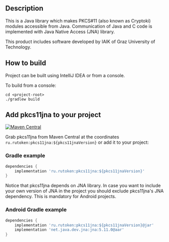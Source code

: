 ## Description

This is a Java library which makes PKCS#11 (also known as Cryptoki) modules accessible from Java.
Communication of Java and C code is implemented with Java Native Access (JNA) library.

This product includes software developed by IAIK of Graz University of Technology.

## How to build

Project can be built using IntelliJ IDEA or from a console.

To build from a console:

    cd <project-root>
    ./gradlew build

## Add pkcs11jna to your project

[![Maven Central](https://maven-badges.herokuapp.com/maven-central/ru.rutoken/pkcs11jna/badge.svg)](https://maven-badges.herokuapp.com/maven-central/ru.rutoken/pkcs11jna)

Grab pkcs11jna from Maven Central at the coordinates `ru.rutoken:pkcs11jna:${pkcs11jnaVersion}` or add it to your project:

### Gradle example

```groovy
dependencies {
    implementation 'ru.rutoken:pkcs11jna:${pkcs11jnaVersion}'
}
```

Notice that pkcs11jna depends on JNA library.
In case you want to include your own version of JNA in the project you should exclude pkcs11jna's JNA dependency.
This is mandatory for Android projects.

### Android Gradle example

```groovy
dependencies {
    implementation 'ru.rutoken:pkcs11jna:${pkcs11jnaVersion}@jar'
    implementation 'net.java.dev.jna:jna:5.11.0@aar'
}
```
